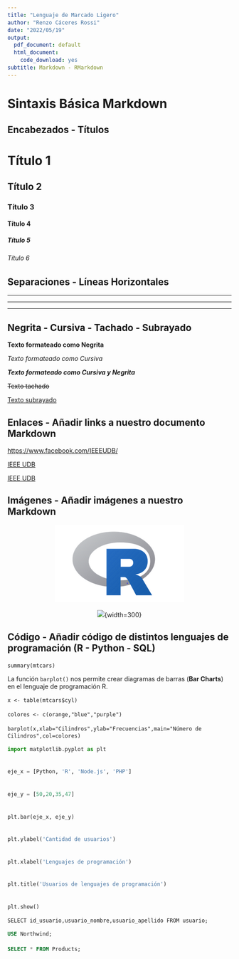 ```yaml
---
title: "Lenguaje de Marcado Ligero"
author: "Renzo Cáceres Rossi"
date: "2022/05/19"
output:
  pdf_document: default
  html_document:
    code_download: yes
subtitle: Markdown - RMarkdown
---
```


<!-- Añadir comentarios a nuestro documento Markdown - HTML Tags -->

# Sintaxis Básica Markdown

## Encabezados - Títulos

# Título 1
## Título 2
### Título 3
#### Título 4
##### Título 5
###### Título 6


## Separaciones - Líneas Horizontales

---

***

---


## Negrita - Cursiva - Tachado - Subrayado


**Texto formateado como Negrita**

*Texto formateado como Cursiva*

***Texto formateado como Cursiva y Negrita***


~~Texto tachado~~

<u>Texto subrayado</u> <!--HTML Tags-->


## Enlaces - Añadir links a nuestro documento Markdown

<https://www.facebook.com/IEEEUDB/>

[IEEE UDB](https://www.facebook.com/IEEEUDB/)

[IEEE UDB](https://www.facebook.com/IEEEUDB/ "Ingresar IEEE UDB")



## Imágenes  - Añadir imágenes a nuestro Markdown

<center>

![](logo_r.png)


![](https://d33wubrfki0l68.cloudfront.net/aee91187a9c6811a802ddc524c3271302893a149/a7003/images/bandthree2.png){width=300}

</center>


## Código - Añadir código de distintos lenguajes de programación (R - Python - SQL)


    summary(mtcars)
    
La función `barplot()` nos permite crear diagramas de barras (**Bar Charts**) en el lenguaje de programación R.    

```
x <- table(mtcars$cyl)

colores <- c(orange,"blue","purple")

barplot(x,xlab="Cilindros",ylab="Frecuencias",main="Número de Cilindros",col=colores)

```

```Python
import matplotlib.pyplot as plt
 

eje_x = [Python, 'R', 'Node.js', 'PHP']
 

eje_y = [50,20,35,47]
 

plt.bar(eje_x, eje_y)
 

plt.ylabel('Cantidad de usuarios')
 

plt.xlabel('Lenguajes de programación')
 

plt.title('Usuarios de lenguajes de programación')
 

plt.show()

```

    SELECT id_usuario,usuario_nombre,usuario_apellido FROM usuario;
    
```sql
USE Northwind;

SELECT * FROM Products;
```




































   


